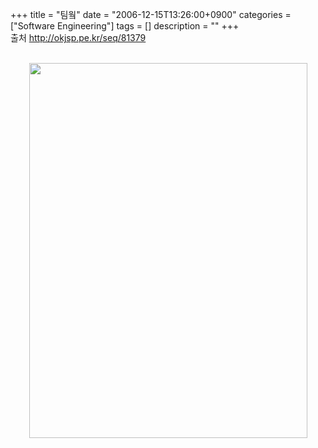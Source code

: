 +++
title = "팀웤"
date = "2006-12-15T13:26:00+0900"
categories = ["Software Engineering"]
tags = []
description = ""
+++
<span class="copyright_entry" style="display:block;" title="팀웤@@**@@http://shed.egloos.com/1471168"></span>출처 http://okjsp.pe.kr/seq/81379
<br>
<br>
<div style="text-align:center">
 <img class="image_mid" border="0" onmouseover="this.style.cursor='pointer'" alt="" src="/attachment/1471168_1.jpg" width="445" height="600" onclick="Control.Modal.openDialog(this, event, 'http://pds4.egloos.com/pds/200612/15/82/a0003782_01121762.jpg', 445, 600);">
</div> 
<!--
       <rdf:RDF xmlns:rdf="http://www.w3.org/1999/02/22-rdf-syntax-ns#"
		    xmlns:dc="http://purl.org/dc/elements/1.1/"
		    xmlns:trackback="http://madskills.com/public/xml/rss/module/trackback/">
       <rdf:Description
	        rdf:about="http://shed.egloos.com/1471168"
	        dc:identifier="http://shed.egloos.com/1471168"
	        dc:title="팀웤"
	        trackback:ping="http://shed.egloos.com/tb/1471168"/>
       </rdf:RDF>
       -->

<ul></ul>